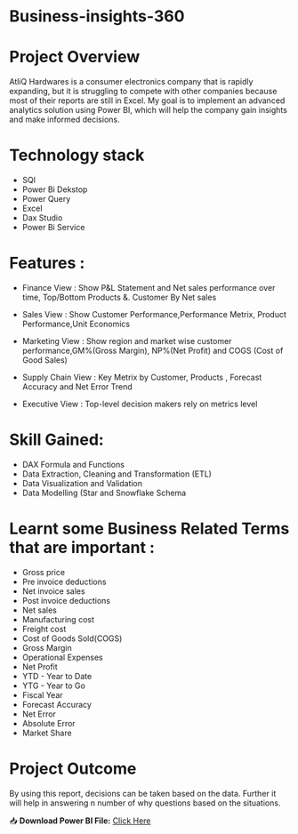 # Business-insights-360
# Project Overview

AtliQ Hardwares is a consumer electronics company that is rapidly expanding, but it is struggling to compete with other companies because most of their reports are still in Excel. My goal is to implement an advanced analytics solution using Power BI, which will help the company gain insights and make informed decisions.

# Technology stack

-  SQl
- Power Bi Dekstop 
- Power Query 
- Excel
- Dax Studio 
- Power Bi Service 


# Features :

 - Finance View : Show P&L Statement and Net sales performance over time, Top/Bottom Products &. Customer By Net sales

 - Sales View : Show Customer Performance,Performance Metrix, Product Performance,Unit Economics
 
 - Marketing View : Show region and market wise customer performance,GM%(Gross Margin), NP%(Net Profit) and COGS (Cost of Good Sales)

- Supply Chain View : Key Metrix by Customer, Products , Forecast Accuracy and Net Error Trend

- Executive View : Top-level decision makers rely on metrics level


# Skill Gained:
- DAX Formula and Functions
- Data Extraction, Cleaning and Transformation (ETL)
- Data Visualization and Validation
- Data Modelling (Star and Snowflake Schema

# Learnt some Business Related Terms that are important :
- Gross price
- Pre invoice deductions
- Net invoice sales
- Post invoice deductions
- Net sales
- Manufacturing cost
- Freight cost
- Cost of Goods Sold(COGS)
- Gross Margin
- Operational Expenses
- Net Profit
- YTD - Year to Date
- YTG - Year to Go
- Fiscal Year
- Forecast Accuracy
- Net Error
- Absolute Error
- Market Share

# Project Outcome

By using this report, decisions can be taken based on the data. Further it will help in answering n number of why questions based on the situations.

📥 **Download Power BI File:** [Click Here](https://drive.google.com/file/d/1gb-wUS7a79dX1UqcxhHE6MTR-tvEGf_u/view?usp=drive_link)



